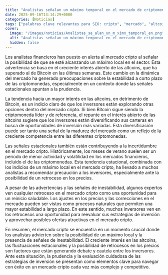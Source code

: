 ```yaml
---
title: "Analistas señalan un máximo temporal en el mercado de criptomonedas con indicios de inestabilidad"
date: 2025-09-16T13:14:29+0000
categories: [Noticias]
tags: ["palabras clave relevantes para SEO: cripto", "mercado", "altcoins", "Bitcoin", "inversores", "precios", "estrategias."]
cover:
  image: "/images/noticias/Analistas_se_alan_un_m_ximo_temporal_en.png"
  alt: "Analistas señalan un máximo temporal en el mercado de criptomonedas con indicios de inestabilidad"
  hidden: false
---
```


Los analistas financieros han puesto en alerta al mercado cripto al señalar la posibilidad de que se esté alcanzando un máximo local en el sector. Esta advertencia se basa en el creciente interés abierto de las altcoins, que ha superado al de Bitcoin en las últimas semanas. Este cambio en la dinámica del mercado ha generado preocupaciones sobre la estabilidad a corto plazo de las criptomonedas, especialmente en un contexto donde las señales estacionales apuntan a la prudencia.

La tendencia hacia un mayor interés en las altcoins, en detrimento de Bitcoin, es un indicio claro de que los inversores están explorando otras opciones dentro del mercado cripto. Si bien Bitcoin sigue siendo la criptomoneda líder y de referencia, el repunte en el interés abierto de las altcoins sugiere que los inversores están diversificando sus carteras en busca de oportunidades de inversión más variadas. Esta diversificación puede ser tanto una señal de la madurez del mercado como un reflejo de la creciente competencia entre las diferentes criptomonedas.

Las señales estacionales también están contribuyendo a la incertidumbre en el mercado cripto. Históricamente, los meses de verano suelen ser un período de menor actividad y volatilidad en los mercados financieros, incluido el de las criptomonedas. Esta tendencia estacional, combinada con los indicios de un máximo local en el mercado cripto, ha llevado a muchos analistas a recomendar precaución a los inversores, especialmente ante la posibilidad de un retroceso en los precios.

A pesar de las advertencias y las señales de inestabilidad, algunos expertos ven cualquier retroceso en el mercado cripto como una oportunidad para un reinicio saludable. Los ajustes en los precios y las correcciones en el mercado pueden ser vistos como procesos naturales que permiten una mayor estabilidad a largo plazo. En este sentido, muchos inversores ven en los retrocesos una oportunidad para reevaluar sus estrategias de inversión y aprovechar posibles ofertas atractivas en el mercado cripto.

En resumen, el mercado cripto se encuentra en un momento crucial donde los analistas advierten sobre la posibilidad de un máximo local y la presencia de señales de inestabilidad. El creciente interés en las altcoins, las fluctuaciones estacionales y la posibilidad de retrocesos en los precios son factores que están generando debate y cautela entre los inversores. Ante esta situación, la prudencia y la evaluación cuidadosa de las estrategias de inversión se presentan como elementos clave para navegar con éxito en un mercado cripto cada vez más complejo y competitivo.
